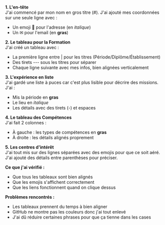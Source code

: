 
**1. L'en-tête**  
J'ai commencé par mon nom en gros titre (#). J'ai ajouté mes coordonnées sur une seule ligne avec :  
- Un emoji 📍 pour l'adresse (en *italique*)  
- Un ✉ pour l'email (en **gras**)  
 
**2. Le tableau pour la Formation**  
J'ai créé un tableau avec :  
- La première ligne entre | pour les titres (Période/Diplôme/Établissement)  
- Des tirets --- sous les titres pour séparer  
- Chaque ligne suivante avec mes infos, bien alignées verticalement  

**3. L'expérience en liste**  
J'ai gardé une liste à puces car c'est plus lisible pour décrire des missions. J'ai :  
- Mis la période en **gras**  
- Le lieu en *italique*  
- Les détails avec des tirets (-) et espaces  

**4. Le tableau des Compétences**  
J'ai fait 2 colonnes :  
- À gauche : les types de compétences en **gras**  
- À droite : les détails alignés proprement  

**5. Les centres d'intérêt**  
J'ai tout mis sur des lignes séparées avec des emojis pour que ce soit aéré. J'ai ajouté des détails entre parenthèses pour préciser.  

**Ce que j'ai vérifié :**  
- Que tous les tableaux sont bien alignés 
- Que les emojis s'affichent correctement  
- Que les liens fonctionnent quand on clique dessus  

**Problèmes rencontrés :** 
- Les tableaux prennent du temps à bien aligner  
- GitHub ne montre pas les couleurs donc j'ai tout enlevé  
- J'ai dû réduire certaines phrases pour que ça tienne dans les cases  
